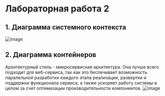 # Лабораторная работа 2 

## 1. Диаграмма системного контекста
![image](lab22.png)

## 2. Диаграмма контейнеров
Архитектурный стиль - микросервисная архитектура. Она лучше всего подходит для веб-сервиса, так как это беспечивает возможность паралельной разработки каждого этапа реализации, развертки и поддержки функционала сервиса, а также ускоряет работу системы в целом за счет оптимизации производительности компонентов. 
![image](lab21.png)

